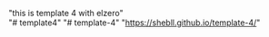 "this is template 4 with elzero"  
"# template4" 
"# template-4" 
"https://shebll.github.io/template-4/"